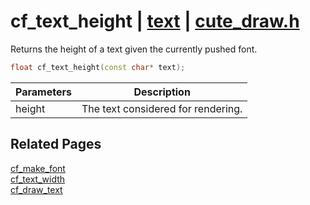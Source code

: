 # cf_text_height | [text](https://github.com/RandyGaul/cute_framework/blob/master/docs/text/README.md) | [cute_draw.h](https://github.com/RandyGaul/cute_framework/blob/master/include/cute_draw.h)

Returns the height of a text given the currently pushed font.

```cpp
float cf_text_height(const char* text);
```

Parameters | Description
--- | ---
height | The text considered for rendering.

## Related Pages

[cf_make_font](https://github.com/RandyGaul/cute_framework/blob/master/docs/text/cf_make_font.md)  
[cf_text_width](https://github.com/RandyGaul/cute_framework/blob/master/docs/text/cf_text_width.md)  
[cf_draw_text](https://github.com/RandyGaul/cute_framework/blob/master/docs/text/cf_draw_text.md)  

